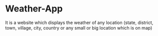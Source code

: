 # Weather-App
It is a website which displays the weather of any location (state, district, town, village, city, country or any small or big location which is on map)
